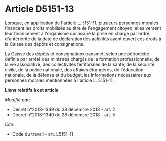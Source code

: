 # Article D5151-13

Lorsque, en application de l'article L. 5151-11, plusieurs personnes morales financent les droits mobilisés au titre de
l'engagement citoyen, elles versent leur financement à l'organisme qui assure la prise en charge par ordre d'antériorité de
la date de déclaration des activités ayant ouvert ces droits à la Caisse des dépôts et consignations. 

La Caisse des dépôts et consignations transmet, selon une périodicité définie par arrêté des ministres chargés de la
formation professionnelle, de la vie associative, des collectivités territoriales de la santé, de la sécurité civile, de la
police nationale, des affaires étrangères, de l'éducation nationale, de la défense et du budget, les informations nécessaires
aux personnes morales mentionnées à l'article L. 5151-11.

**Liens relatifs à cet article**

_Modifié par_:

  - Décret n°2018-1349 du 28 décembre 2018 - art. 2
  - Décret n°2018-1349 du 28 décembre 2018 - art. 5

_Cite_:

  - Code du travail - art. L5151-11
